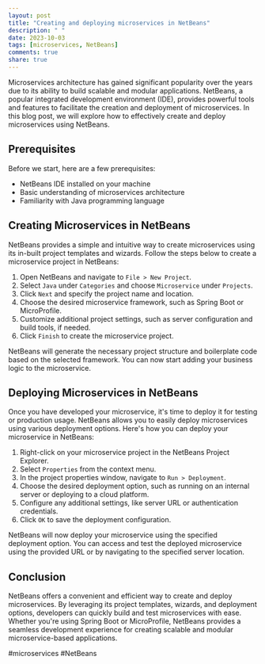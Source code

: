 ```yaml
---
layout: post
title: "Creating and deploying microservices in NetBeans"
description: " "
date: 2023-10-03
tags: [microservices, NetBeans]
comments: true
share: true
---
```


Microservices architecture has gained significant popularity over the years due to its ability to build scalable and modular applications. NetBeans, a popular integrated development environment (IDE), provides powerful tools and features to facilitate the creation and deployment of microservices. In this blog post, we will explore how to effectively create and deploy microservices using NetBeans.

## Prerequisites

Before we start, here are a few prerequisites:

- NetBeans IDE installed on your machine
- Basic understanding of microservices architecture
- Familiarity with Java programming language

## Creating Microservices in NetBeans

NetBeans provides a simple and intuitive way to create microservices using its in-built project templates and wizards. Follow the steps below to create a microservice project in NetBeans:

1. Open NetBeans and navigate to `File > New Project`.
2. Select `Java` under `Categories` and choose `Microservice` under `Projects`.
3. Click `Next` and specify the project name and location.
4. Choose the desired microservice framework, such as Spring Boot or MicroProfile.
5. Customize additional project settings, such as server configuration and build tools, if needed.
6. Click `Finish` to create the microservice project.

NetBeans will generate the necessary project structure and boilerplate code based on the selected framework. You can now start adding your business logic to the microservice.

## Deploying Microservices in NetBeans

Once you have developed your microservice, it's time to deploy it for testing or production usage. NetBeans allows you to easily deploy microservices using various deployment options. Here's how you can deploy your microservice in NetBeans:

1. Right-click on your microservice project in the NetBeans Project Explorer.
2. Select `Properties` from the context menu.
3. In the project properties window, navigate to `Run > Deployment`.
4. Choose the desired deployment option, such as running on an internal server or deploying to a cloud platform.
5. Configure any additional settings, like server URL or authentication credentials.
6. Click `OK` to save the deployment configuration.

NetBeans will now deploy your microservice using the specified deployment option. You can access and test the deployed microservice using the provided URL or by navigating to the specified server location.

## Conclusion

NetBeans offers a convenient and efficient way to create and deploy microservices. By leveraging its project templates, wizards, and deployment options, developers can quickly build and test microservices with ease. Whether you're using Spring Boot or MicroProfile, NetBeans provides a seamless development experience for creating scalable and modular microservice-based applications.

#microservices #NetBeans